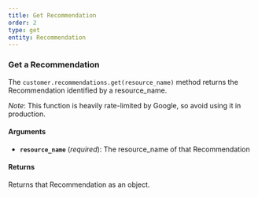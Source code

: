 ```yaml
---
title: Get Recommendation
order: 2
type: get
entity: Recommendation
---
```


### Get a Recommendation

The `customer.recommendations.get(resource_name)` method returns the Recommendation identified by a resource_name.

_Note_: This function is heavily rate-limited by Google, so avoid using it in production.

#### Arguments

- **`resource_name`** (_required_): The resource_name of that Recommendation

#### Returns

Returns that Recommendation as an object.
